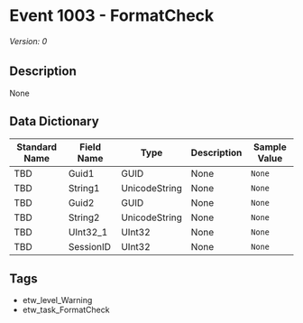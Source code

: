 # Event 1003 - FormatCheck
###### Version: 0

## Description
None

## Data Dictionary
|Standard Name|Field Name|Type|Description|Sample Value|
|---|---|---|---|---|
|TBD|Guid1|GUID|None|`None`|
|TBD|String1|UnicodeString|None|`None`|
|TBD|Guid2|GUID|None|`None`|
|TBD|String2|UnicodeString|None|`None`|
|TBD|UInt32_1|UInt32|None|`None`|
|TBD|SessionID|UInt32|None|`None`|

## Tags
* etw_level_Warning
* etw_task_FormatCheck